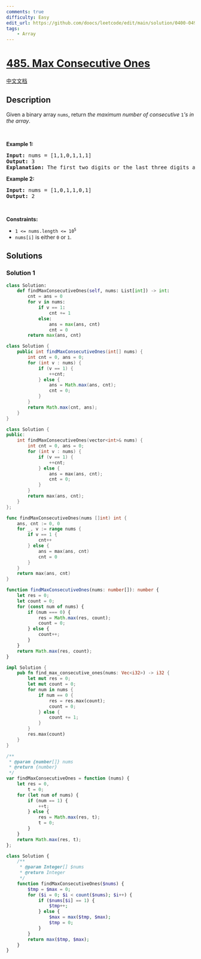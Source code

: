 ```yaml
---
comments: true
difficulty: Easy
edit_url: https://github.com/doocs/leetcode/edit/main/solution/0400-0499/0485.Max%20Consecutive%20Ones/README_EN.md
tags:
    - Array
---
```


<!-- problem:start -->

# [485. Max Consecutive Ones](https://leetcode.com/problems/max-consecutive-ones)

[中文文档](/solution/0400-0499/0485.Max%20Consecutive%20Ones/README.md)

## Description

<p>Given a binary array <code>nums</code>, return <em>the maximum number of consecutive </em><code>1</code><em>&#39;s in the array</em>.</p>

<p>&nbsp;</p>
<p><strong class="example">Example 1:</strong></p>

<pre>
<strong>Input:</strong> nums = [1,1,0,1,1,1]
<strong>Output:</strong> 3
<strong>Explanation:</strong> The first two digits or the last three digits are consecutive 1s. The maximum number of consecutive 1s is 3.
</pre>

<p><strong class="example">Example 2:</strong></p>

<pre>
<strong>Input:</strong> nums = [1,0,1,1,0,1]
<strong>Output:</strong> 2
</pre>

<p>&nbsp;</p>
<p><strong>Constraints:</strong></p>

<ul>
	<li><code>1 &lt;= nums.length &lt;= 10<sup>5</sup></code></li>
	<li><code>nums[i]</code> is either <code>0</code> or <code>1</code>.</li>
</ul>

## Solutions

<!-- solution:start -->

### Solution 1

<!-- tabs:start -->

```python
class Solution:
    def findMaxConsecutiveOnes(self, nums: List[int]) -> int:
        cnt = ans = 0
        for v in nums:
            if v == 1:
                cnt += 1
            else:
                ans = max(ans, cnt)
                cnt = 0
        return max(ans, cnt)
```

```java
class Solution {
    public int findMaxConsecutiveOnes(int[] nums) {
        int cnt = 0, ans = 0;
        for (int v : nums) {
            if (v == 1) {
                ++cnt;
            } else {
                ans = Math.max(ans, cnt);
                cnt = 0;
            }
        }
        return Math.max(cnt, ans);
    }
}
```

```cpp
class Solution {
public:
    int findMaxConsecutiveOnes(vector<int>& nums) {
        int cnt = 0, ans = 0;
        for (int v : nums) {
            if (v == 1) {
                ++cnt;
            } else {
                ans = max(ans, cnt);
                cnt = 0;
            }
        }
        return max(ans, cnt);
    }
};
```

```go
func findMaxConsecutiveOnes(nums []int) int {
	ans, cnt := 0, 0
	for _, v := range nums {
		if v == 1 {
			cnt++
		} else {
			ans = max(ans, cnt)
			cnt = 0
		}
	}
	return max(ans, cnt)
}
```

```ts
function findMaxConsecutiveOnes(nums: number[]): number {
    let res = 0;
    let count = 0;
    for (const num of nums) {
        if (num === 0) {
            res = Math.max(res, count);
            count = 0;
        } else {
            count++;
        }
    }
    return Math.max(res, count);
}
```

```rust
impl Solution {
    pub fn find_max_consecutive_ones(nums: Vec<i32>) -> i32 {
        let mut res = 0;
        let mut count = 0;
        for num in nums {
            if num == 0 {
                res = res.max(count);
                count = 0;
            } else {
                count += 1;
            }
        }
        res.max(count)
    }
}
```

```js
/**
 * @param {number[]} nums
 * @return {number}
 */
var findMaxConsecutiveOnes = function (nums) {
    let res = 0,
        t = 0;
    for (let num of nums) {
        if (num == 1) {
            ++t;
        } else {
            res = Math.max(res, t);
            t = 0;
        }
    }
    return Math.max(res, t);
};
```

```php
class Solution {
    /**
     * @param Integer[] $nums
     * @return Integer
     */
    function findMaxConsecutiveOnes($nums) {
        $tmp = $max = 0;
        for ($i = 0; $i < count($nums); $i++) {
            if ($nums[$i] == 1) {
                $tmp++;
            } else {
                $max = max($tmp, $max);
                $tmp = 0;
            }
        }
        return max($tmp, $max);
    }
}
```

<!-- tabs:end -->

<!-- solution:end -->

<!-- problem:end -->
